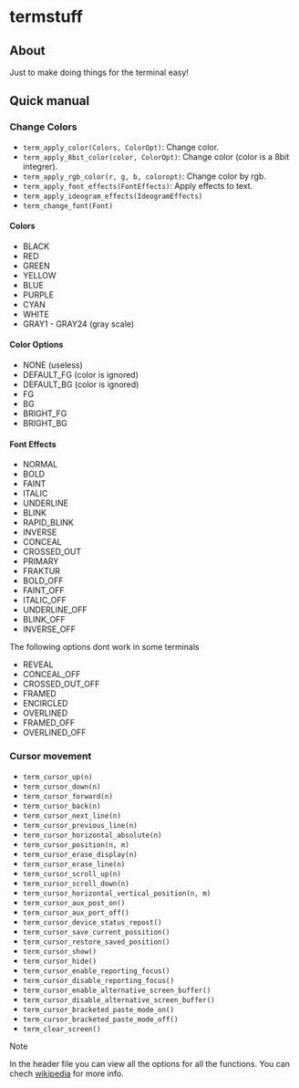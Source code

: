 # termstuff

## About

Just to make doing things for the terminal easy!

## Quick manual

### Change Colors

- `term_apply_color(Colors, ColorOpt)`: Change color.
- `term_apply_8bit_color(color, ColorOpt)`: Change color (color is a 8bit integrer).
- `term_apply_rgb_color(r, g, b, coloropt)`: Change color by rgb.
- `term_apply_font_effects(FontEffects)`: Apply effects to text.
- `term_apply_ideogram_effects(IdeogramEffects)`
- `term_change_font(Font)`

#### Colors
- BLACK
- RED
- GREEN
- YELLOW
- BLUE
- PURPLE
- CYAN
- WHITE
- GRAY1 - GRAY24 (gray scale)

#### Color Options
- NONE (useless)
- DEFAULT_FG (color is ignored)
- DEFAULT_BG (color is ignored)
- FG
- BG
- BRIGHT_FG
- BRIGHT_BG

#### Font Effects
- NORMAL
- BOLD
- FAINT
- ITALIC
- UNDERLINE
- BLINK
- RAPID_BLINK
- INVERSE
- CONCEAL
- CROSSED_OUT
- PRIMARY
- FRAKTUR
- BOLD_OFF
- FAINT_OFF
- ITALIC_OFF
- UNDERLINE_OFF
- BLINK_OFF
- INVERSE_OFF

The following options dont work in some terminals
- REVEAL
- CONCEAL_OFF
- CROSSED_OUT_OFF
- FRAMED
- ENCIRCLED
- OVERLINED
- FRAMED_OFF
- OVERLINED_OFF

### Cursor movement

- `term_cursor_up(n)`
- `term_cursor_down(n)`
- `term_cursor_forward(n)`
- `term_cursor_back(n)`
- `term_cursor_next_line(n)`
- `term_cursor_previous_line(n)`
- `term_cursor_horizontal_absolute(n)`
- `term_cursor_position(n, m)`
- `term_cursor_erase_display(n)`
- `term_cursor_erase_line(n)`
- `term_cursor_scroll_up(n)`
- `term_cursor_scroll_down(n)`
- `term_cursor_horizontal_vertical_position(n, m)`
- `term_cursor_aux_post_on()`
- `term_cursor_aux_port_off()`
- `term_cursor_device_status_repost()`
- `term_cursor_save_current_possition()`
- `term_cursor_restore_saved_position()`
- `term_cursor_show()`
- `term_cursor_hide()`
- `term_cursor_enable_reporting_focus()`
- `term_cursor_disable_reporting_focus()`
- `term_cursor_enable_alternative_screen_buffer()`
- `term_cursor_disable_alternative_screen_buffer()`
- `term_cursor_bracketed_paste_mode_on()`
- `term_cursor_bracketed_paste_mode_off()`
- `term_clear_screen()`

> [!note]
> In the header file you can view all the options for all the functions.
> You can chech [wikipedia](https://en.wikipedia.org/wiki/ANSI_escape_code) for more info.

